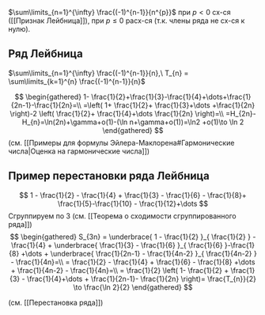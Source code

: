 $\sum\limits_{n=1}^{\infty} \frac{(-1)^{n-1}}{n^{p}}$ при $p<0$ сх-ся ([[Признак Лейбница]]), при $p\leq0$ расх-ся (т.к. члены ряда не сх-ся к нулю).

## Ряд Лейбница

$\sum\limits_{n=1}^{\infty} \frac{(-1)^{n-1}}{n},\ T_{n} = \sum\limits_{k=1}^{n} \frac{(-1)^{n-1}}{n}$

$$
\begin{gathered}
1- \frac{1}{2}+\frac{1}{3}-\frac{1}{4}+\dots+\frac{1}{2n-1}-\frac{1}{2n}=\\
=\left( 1+ \frac{1}{2}+ \frac{1}{3}+\dots +\frac{1}{2n} \right)-2 \left( \frac{1}{2}+ \frac{1}{4}+\dots \frac{1}{2n} \right)=\\
=H_{2n}-H_{n}=\ln(2n)+\gamma+o(1)-(\ln n+\gamma+o(1))=\ln2 +o(1)\to \ln 2
\end{gathered}
$$
(см. [[Примеры для формулы Эйлера-Маклорена#Гармонические числа|Оценка на гармонические числа]])

## Пример перестановки ряда Лейбница

$$
1 - \frac{1}{2} - \frac{1}{4} + \frac{1}{3} - \frac{1}{6} - \frac{1}{8}+ \frac{1}{5}-\frac{1}{10} - \frac{1}{12}+\dots
$$
Сгруппируем по 3 (см. [[Теорема о сходимости сгруппированного ряда]])
$$
\begin{gathered}
S_{3n} = \underbrace{ 1 - \frac{1}{2} }_{ \frac{1}{2} } - \frac{1}{4} + \underbrace{ \frac{1}{3} - \frac{1}{6} }_{ \frac{1}{6} }-\frac{1}{8} +\dots + \underbrace{ \frac{1}{2n-1} - \frac{1}{4n-2} }_{ \frac{1}{4n-2} } - \frac{1}{4n}=\\
= \frac{1}{2} - \frac{1}{4} + \frac{1}{6} - \frac{1}{8} +\dots + \frac{1}{4n-2} - \frac{1}{4n}=\\
= \frac{1}{2} \left( 1- \frac{1}{2} + \frac{1}{3} - \frac{1}{4}+\dots + \frac{1}{2n-1}- \frac{1}{2n} \right)= \frac{T_{n}}{2} \to \frac{\ln 2}{2}
\end{gathered}
$$

(см. [[Перестановка ряда]])